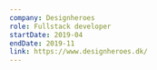 ```yaml
---
company: Designheroes
role: Fullstack developer
startDate: 2019-04
endDate: 2019-11
link: https://www.designheroes.dk/
---
```

